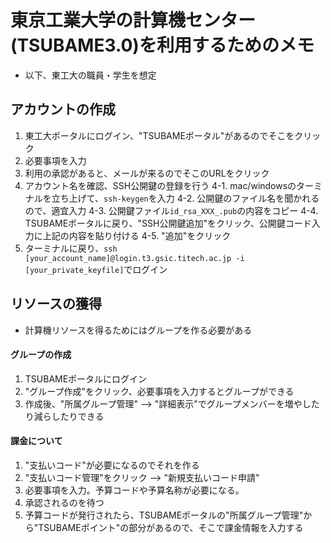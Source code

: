 # 東京工業大学の計算機センター(TSUBAME3.0)を利用するためのメモ
* 以下、東工大の職員・学生を想定

## アカウントの作成
1. 東工大ポータルにログイン、"TSUBAMEポータル"があるのでそこをクリック
2. 必要事項を入力
3. 利用の承認があると、メールが来るのでそこのURLをクリック
4. アカウント名を確認、SSH公開鍵の登録を行う
  4-1. mac/windowsのターミナルを立ち上げて、`ssh-keygen`を入力
  4-2. 公開鍵のファイル名を聞かれるので、適宜入力
  4-3. 公開鍵ファイル`id_rsa_XXX_.pub`の内容をコピー
  4-4. TSUBAMEポータルに戻り、"SSH公開鍵追加"をクリック、公開鍵コード入力に上記の内容を貼り付ける
  4-5. "追加"をクリック
5. ターミナルに戻り、`ssh [your_account_name]@login.t3.gsic.titech.ac.jp -i [your_private_keyfile]`でログイン

## リソースの獲得
* 計算機リソースを得るためにはグループを作る必要がある

#### グループの作成
1. TSUBAMEポータルにログイン
2. "グループ作成"をクリック、必要事項を入力するとグループができる
3. 作成後、"所属グループ管理" --> "詳細表示"でグループメンバーを増やしたり減らしたりできる

#### 課金について
1. "支払いコード"が必要になるのでそれを作る
2. "支払いコード管理"をクリック --> "新規支払いコード申請"
3. 必要事項を入力。予算コードや予算名称が必要になる。
4. 承認されるのを待つ
5. 予算コードが発行されたら、TSUBAMEポータルの"所属グループ管理"から"TSUBAMEポイント"の部分があるので、そこで課金情報を入力する
